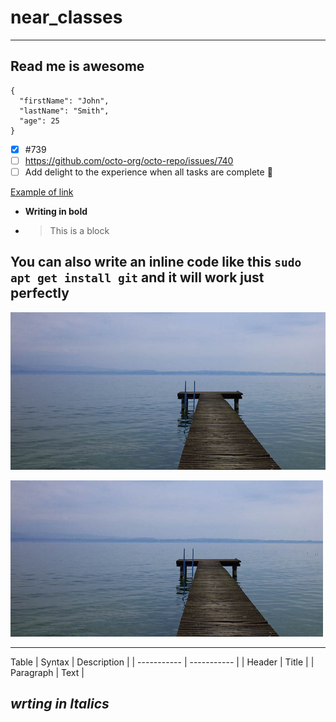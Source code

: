 # near_classes
---

## Read me is awesome


```
{
  "firstName": "John",
  "lastName": "Smith",
  "age": 25
}
```

- [x] #739
- [ ] https://github.com/octo-org/octo-repo/issues/740
- [ ] Add delight to the experience when all tasks are complete :tada:

[Example of link](https://www.example.com)

- **Writing in bold**
* >This is a block

## You can also write an inline code like this `sudo apt get install git` and it will work just perfectly

![alt text](./assets/pic2.jpg)

<img width="500px" src="./assets/pic2.jpg">

<hr />

Table
| Syntax      | Description |
| ----------- | ----------- |
| Header      | Title       |
| Paragraph   | Text        |


## *wrting in Italics*